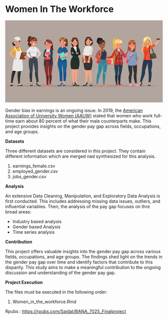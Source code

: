 # Women In The Workforce

![WomenInTheWorkPlace](/Women-In-The-Workplace.jpg)


Gender bias in earnings is an ongoing issue. In 2019, the [American Association of University Women (AAUW)](https://www.aauw.org/research/the-simple-truth-about-the-gender-pay-gap/) stated that women who work full-time earn about 80 percent of what their male counterparts make. This project provides insights on the gender pay gap across fields, occupations, and age groups.

**Datasets**


Three different datasets are considered in this project. They contain different information which are merged nad synthesized for this analysis.
1. earnings_female.csv
2. employed_gender.csv	
3. jobs_gender.csv

**Analysis** 


An extensive Data Cleaning, Manipulation, and Exploratory Data Analysis is first conducted. This includes addressing missing data issues, outliers, and influential variables. Then, the analysis of the pay gap focuses on thre broad areas:
* Industry based analysis
* Gender based Analysis
* Time series analysis

**Contribution**


This project offers valuable insights into the gender pay gap across various fields, occupations, and age groups. The findings shed light on the trends in the gender pay gap over time and identify factors that contribute to this disparity. 
This study aims to make a meaningful contribution to the ongoing discussion and understanding of the gender pay gap.


**Project Execution**

The files must be executed in the following order:

1. Women_in_the_workforce.Rmd

Rpubs : https://rpubs.com/Saidat/BANA_7025_Finalproject
